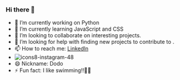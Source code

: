 ### Hi there 👋




- 🔭 I’m currently working on Python
- 🌱 I’m currently learning JavaScript and CSS
- 👯 I’m looking to collaborate on interesting projects.
- 🤔 I’m looking for help with finding new projects to contribute to .
- 📫 How to reach me: [Linkedln](https://www.linkedin.com/in/arya-doddannavar-933770239?lipi=urn%3Ali%3Apage%3Ad_flagship3_profile_view_base_contact_details%3B05vD9xTWT2S%2FLCUd3NPucg%3D%3D)
- ![icons8-instagram-48](https://github.com/Fireball027/Fireball027/assets/104666701/891985bf-7bff-4a80-a837-55198a6b7382) 
- 😄 Nickname: Dodo
- ⚡️ Fun fact: I like swimming!!🏊‍♂️
